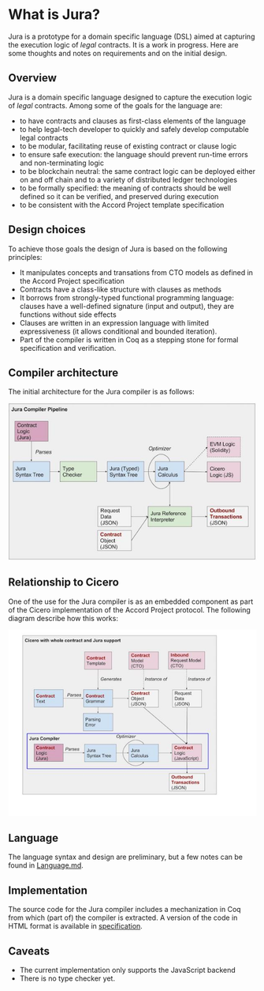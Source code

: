 # What is Jura?

Jura is a prototype for a domain specific language (DSL) aimed at
capturing the execution logic of _legal_ contracts. It is a work in
progress. Here are some thoughts and notes on requirements and on the
initial design.

## Overview

Jura is a domain specific language designed to capture the execution logic of _legal_ contracts. Among some of the goals for the language are:
- to have contracts and clauses as first-class elements of the language
- to help legal-tech developer to quickly and safely develop computable legal contracts
- to be modular, facilitating reuse of existing contract or clause logic
- to ensure safe execution: the language should prevent run-time errors and non-terminating logic
- to be blockchain neutral: the same contract logic can be deployed either on and off chain and to a variety of distributed ledger technologies
- to be formally specified: the meaning of contracts should be well defined so it can be verified, and preserved during execution
- to be consistent with the Accord Project template specification

## Design choices

To achieve those goals the design of Jura is based on the following principles:
- It manipulates concepts and transations from CTO models as defined in the Accord Project specification
- Contracts have a class-like structure with clauses as methods
- It borrows from strongly-typed functional programming language: clauses have a well-defined signature (input and output), they are functions without side effects
- Clauses are written in an expression language with limited expressiveness (it allows conditional and bounded iteration).
- Part of the compiler is written in Coq as a stepping stone for formal specification and verification.

## Compiler architecture

The initial architecture for the Jura compiler is as follows:

![alt text](./compilerstack.jpg "Jura Compiler")

## Relationship to Cicero

One of the use for the Jura compiler is as an embedded component as part of the Cicero implementation of the Accord Project protocol. The following diagram describe how this works:

![alt text](./ciceroembed.jpg "Jura inside Cicero")

## Language

The language syntax and design are preliminary, but a few notes can be
found in [Language.md](Language.md).

## Implementation

The source code for the Jura compiler includes a mechanization in Coq
from which (part of) the compiler is extracted. A version of the code
in HTML format is available in
[specification](specification/index.md).

## Caveats

- The current implementation only supports the JavaScript backend
- There is no type checker yet.

